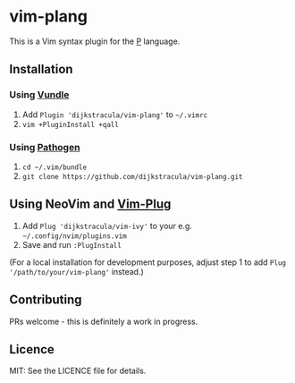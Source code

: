 # vim-plang

This is a Vim syntax plugin for the [P][p_homepage] language.

## Installation

### Using [Vundle][v]

1. Add `Plugin 'dijkstracula/vim-plang'` to `~/.vimrc`
2. `vim +PluginInstall +qall`

### Using [Pathogen][p]

1. `cd ~/.vim/bundle`
2. `git clone https://github.com/dijkstracula/vim-plang.git`

## Using NeoVim and [Vim-Plug][vp]

1. Add `Plug 'dijkstracula/vim-ivy'` to your e.g. `~/.config/nvim/plugins.vim`
2. Save and run `:PlugInstall`

(For a local installation for development purposes, adjust step 1 to
add `Plug '/path/to/your/vim-plang'` instead.)

## Contributing

PRs welcome - this is definitely a work in progress.

## Licence

MIT: See the LICENCE file for details.

[p]: https://github.com/tpope/vim-pathogen
[p_homepage]: https://p-org.github.io/P/
[v]: https://github.com/gmarik/vundle
[vp]: https://github.com/junegunn/vim-plug
